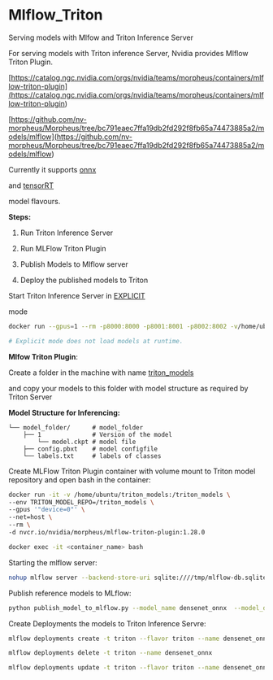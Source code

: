 # Mlflow_Triton
Serving models with Mlfow and Triton Inference Server


For serving models with Triton inference Server, Nvidia provides Mlflow Triton Plugin.

[https://catalog.ngc.nvidia.com/orgs/nvidia/teams/morpheus/containers/mlflow-triton-plugin](<https://catalog.ngc.nvidia.com/orgs/nvidia/teams/morpheus/containers/mlflow-triton-plugin>)

[https://github.com/nv-morpheus/Morpheus/tree/bc791eaec7ffa19db2fd292f8fb65a74473885a2/models/mlflow](<https://github.com/nv-morpheus/Morpheus/tree/bc791eaec7ffa19db2fd292f8fb65a74473885a2/models/mlflow>)

Currently it supports <u>onnx </u>

and <u>tensorRT</u>

 model flavours.

**Steps:**

1. Run Triton Inference Server

2. Run MLFlow Triton Plugin

3. Publish Models to Mlflow server

4. Deploy the published models to Triton



Start Triton Inference Server in <u>EXPLICIT</u>

 mode

```bash
docker run --gpus=1 --rm -p8000:8000 -p8001:8001 -p8002:8002 -v/home/ubuntu/triton_models:/models nvcr.io/nvidia/tritonserver:22.08-py3 tritonserver --model-repository=/models --model-control-mode=explicit

# Explicit mode does not load models at runtime.
```



**Mlfow Triton Plugin**:

Create a folder in the machine with name <u>triton_models</u>

 and copy your models to this folder with model structure as required by Triton Server

**Model Structure for Inferencing:**

```
└── model_folder/      # model_folder
    ├── 1              # Version of the model
        └── model.ckpt # model file
    ├── config.pbxt    # model configfile
    └── labels.txt     # labels of classes
```



Create MLFlow Triton Plugin container with volume mount to Triton model repository and open bash in the container:

```bash
docker run -it -v /home/ubuntu/triton_models:/triton_models \
--env TRITON_MODEL_REPO=/triton_models \
--gpus '"device=0"' \
--net=host \
--rm \
-d nvcr.io/nvidia/morpheus/mlflow-triton-plugin:1.28.0

docker exec -it <container_name> bash
```



Starting the mlflow server:

```bash
nohup mlflow server --backend-store-uri sqlite:////tmp/mlflow-db.sqlite --default-artifact-root /mlflow/artifacts --host 0.0.0.0 &
```

Publish reference models to MLflow:

```bash
python publish_model_to_mlflow.py --model_name densenet_onnx  --model_directory /mlflow/model_repository/densenet_onnx --flavor triton
```



Create Deployments the models to Triton Inference Servre:

```bash
mlflow deployments create -t triton --flavor triton --name densenet_onnx -m models:/densenet_onnx/1

mlflow deployments delete -t triton --name densenet_onnx

mlflow deployments update -t triton --flavor triton --name densenet_onnx -m models:/densenet_onnx/2
```

